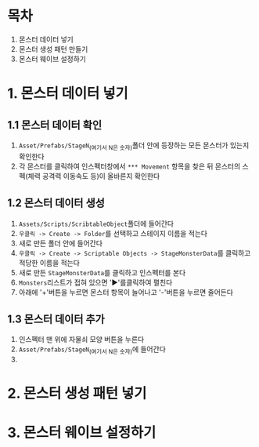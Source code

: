 # 목차
1. 몬스터 데이터 넣기
2. 몬스터 생성 패턴 만들기
3. 몬스터 웨이브 설정하기
# 1. 몬스터 데이터 넣기
## 1.1 몬스터 데이터 확인
1. `Asset/Prefabs/StageN`<sub>(여기서 N은 숫자)</sub>폴더 안에 등장하는 모든 몬스터가 있는지 확인한다
2. 각 몬스터를 클릭하여 인스펙터창에서 `*** Movement` 항목을 찾은 뒤 몬스터의 스펙(체력 공격력 이동속도 등)이 올바른지 확인한다
## 1.2 몬스터 데이터 생성
1. `Assets/Scripts/ScribtableObject`폴더에 들어간다
2. `우클릭 -> Create -> Folder`를 선택하고 스테이지 이름을 적는다
3. 새로 만든 폴더 안에 들어간다
4. `우클릭 -> Create -> Scriptable Objects -> StageMonsterData`를 클릭하고 적당한 이름을 적는다
5. 새로 만든 `StageMonsterData`를 클릭하고 인스펙터를 본다
6. `Monsters`리스트가 접혀 있으면 '▶'를클릭하여 펼친다
7. 아래에 '+'버튼을 누르면 몬스터 항목이 늘어나고 '-'버튼을 누르면 줄어든다
## 1.3 몬스터 데이터 추가
1. 인스펙터 맨 위에 자물쇠 모양 버튼을 누른다
2. `Asset/Prefabs/StageN`<sub>(여기서 N은 숫자)</sub>에 들어간다
3. 
# 2. 몬스터 생성 패턴 넣기
# 3. 몬스터 웨이브 설정하기
